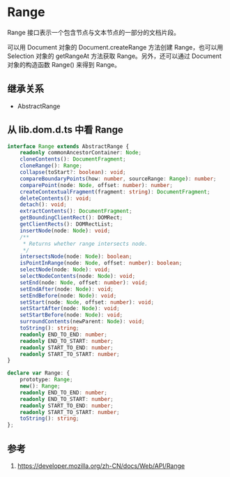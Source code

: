 # Range

Range 接口表示一个包含节点与文本节点的一部分的文档片段。

可以用 Document 对象的 Document.createRange 方法创建 Range，也可以用 Selection 对象的 getRangeAt 方法获取 Range。另外，还可以通过 Document 对象的构造函数 Range() 来得到 Range。

## 继承关系

- AbstractRange

## 从 lib.dom.d.ts 中看 Range

```ts
interface Range extends AbstractRange {
    readonly commonAncestorContainer: Node;
    cloneContents(): DocumentFragment;
    cloneRange(): Range;
    collapse(toStart?: boolean): void;
    compareBoundaryPoints(how: number, sourceRange: Range): number;
    comparePoint(node: Node, offset: number): number;
    createContextualFragment(fragment: string): DocumentFragment;
    deleteContents(): void;
    detach(): void;
    extractContents(): DocumentFragment;
    getBoundingClientRect(): DOMRect;
    getClientRects(): DOMRectList;
    insertNode(node: Node): void;
    /**
     * Returns whether range intersects node.
     */
    intersectsNode(node: Node): boolean;
    isPointInRange(node: Node, offset: number): boolean;
    selectNode(node: Node): void;
    selectNodeContents(node: Node): void;
    setEnd(node: Node, offset: number): void;
    setEndAfter(node: Node): void;
    setEndBefore(node: Node): void;
    setStart(node: Node, offset: number): void;
    setStartAfter(node: Node): void;
    setStartBefore(node: Node): void;
    surroundContents(newParent: Node): void;
    toString(): string;
    readonly END_TO_END: number;
    readonly END_TO_START: number;
    readonly START_TO_END: number;
    readonly START_TO_START: number;
}

declare var Range: {
    prototype: Range;
    new(): Range;
    readonly END_TO_END: number;
    readonly END_TO_START: number;
    readonly START_TO_END: number;
    readonly START_TO_START: number;
    toString(): string;
};
```

## 参考

1. https://developer.mozilla.org/zh-CN/docs/Web/API/Range